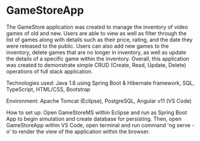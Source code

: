 # GameStoreApp
The GameStore application was created to manage the inventory of video games of old and new. Users are able to view as well as filter through the list of games along with details such as their price, rating, and the date they were released to the public. Users can also add new games to the inventory, delete games that are no longer in inventory,
as well as update the details of a specific game within the inventory. Overall, this application was created to demonstrate simple CRUD (Create, Read, Update, 
Delete) operations of full stack application.

Technologies used: Java 1.8 using Spring Boot & Hibernate framework, SQL, TypeScript, HTML/CSS, Bootstrap

Environment: Apache Tomcat (Eclipse), PostgreSQL, Angular v11 (VS Code)

How to set up: Open GameStoreMS within Eclipse and run as Spring Boot App to begin simulation and create database for persisting. Then, open GameStoreApp within
VS Code, open terminal and run command 'ng serve -o' to render the view of the application within the browser.
